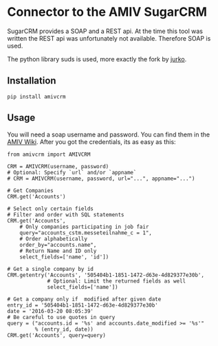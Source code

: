 # Connector to the AMIV SugarCRM

SugarCRM provides a SOAP and a REST api. At the time this tool was written
the REST api was unfortunately not available. Therefore SOAP is used.

The python library suds is used, more exactly the fork by
[jurko](https://bitbucket.org/jurko/suds).

## Installation

```
pip install amivcrm
```

## Usage

You will need a soap username and password. You can find them in the
[AMIV Wiki](wiki.amiv.ethz.ch/SugarCRM#SOAP).
After you got the credentials, its as easy as this:

```
from amivcrm import AMIVCRM

CRM = AMIVCRM(username, password)
# Optional: Specify `url` and/or `appname`
# CRM = AMIVCRM(username, password, url="...", appname="...")

# Get Companies
CRM.get('Accounts')

# Select only certain fields
# Filter and order with SQL statements
CRM.get('Accounts',
    # Only companies participating in job fair
    query="accounts_cstm.messeteilnahme_c = 1",
    # Order alphabetically
    order_by="accounts.name",
    # Return Name and ID only
    select_fields=['name', 'id'])

# Get a single company by id
CRM.getentry('Accounts', '505404b1-1851-1472-d63e-4d829377e30b',
             # Optional: Limit the returned fields as well
             select_fields=['name'])

# Get a company only if  modified after given date
entry_id = '505404b1-1851-1472-d63e-4d829377e30b'
date = '2016-03-20 08:05:39'
# Be careful to use quotes in query
query = ("accounts.id = '%s' and accounts.date_modified >= '%s'"
         % (entry_id, date))
CRM.get('Accounts', query=query)
```
